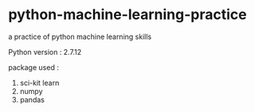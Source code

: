 # python-machine-learning-practice
a practice of python machine learning skills

Python version : 2.7.12

package used : 
1. sci-kit learn
2. numpy
3. pandas
